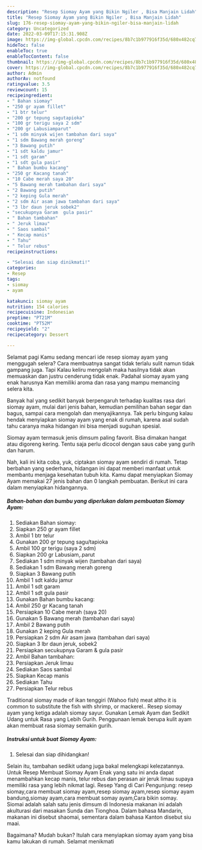 ```yaml
---
description: "Resep Siomay Ayam yang Bikin Ngiler , Bisa Manjain Lidah"
title: "Resep Siomay Ayam yang Bikin Ngiler , Bisa Manjain Lidah"
slug: 176-resep-siomay-ayam-yang-bikin-ngiler-bisa-manjain-lidah
category: Uncategorized
date: 2022-03-09T17:15:31.908Z
image: https://img-global.cpcdn.com/recipes/8b7c1b977916f35d/680x482cq70/siomay-ayam-foto-resep-utama.jpg
hideToc: false
enableToc: true
enableTocContent: false
thumbnail: https://img-global.cpcdn.com/recipes/8b7c1b977916f35d/680x482cq70/siomay-ayam-foto-resep-utama.jpg
cover: https://img-global.cpcdn.com/recipes/8b7c1b977916f35d/680x482cq70/siomay-ayam-foto-resep-utama.jpg
author: Admin
authorAv: notfound
ratingvalue: 3.5
reviewcount: 15
recipeingredient:
- " Bahan siomay"
- "250 gr ayam fillet"
- "1 btr telur"
- "200 gr tepung sagutapioka"
- "100 gr terigu saya 2 sdm"
- "200 gr Labusiamparut"
- "1 sdm minyak wijen tambahan dari saya"
- "1 sdm Bawang merah goreng"
- "3 Bawang putih"
- "1 sdt kaldu jamur"
- "1 sdt garam"
- "1 sdt gula pasir"
- " Bahan bumbu kacang"
- "250 gr Kacang tanah"
- "10 Cabe merah saya 20"
- "5 Bawang merah tambahan dari saya"
- "2 Bawang putih"
- "2 keping Gula merah"
- "2 sdm Air asam jawa tambahan dari saya"
- "3 lbr daun jeruk sobek2"
- "secukupnya Garam  gula pasir"
- " Bahan tambahan"
- " Jeruk limau"
- " Saos sambal"
- " Kecap manis"
- " Tahu"
- " Telur rebus"
recipeinstructions:

- "Selesai dan siap dinikmati!"
categories:
- Resep
tags:
- siomay
- ayam

katakunci: siomay ayam 
nutrition: 154 calories
recipecuisine: Indonesian
preptime: "PT21M"
cooktime: "PT52M"
recipeyield: "2"
recipecategory: Dessert

---
```



Selamat pagi Kamu sedang mencari ide resep siomay ayam yang menggugah selera? Cara membuatnya sangat tidak terlalu sulit namun tidak gampang juga. Tapi Kalau keliru mengolah maka hasilnya tidak akan memuaskan dan justru cenderung tidak enak. Padahal siomay ayam yang enak harusnya Kan memiliki aroma dan rasa yang mampu memancing selera kita.


Banyak hal yang sedikit banyak berpengaruh terhadap kualitas rasa dari siomay ayam, mulai dari jenis bahan, kemudian pemilihan bahan segar dan bagus, sampai cara mengolah dan menyajikannya. Tak perlu bingung kalau hendak menyiapkan siomay ayam yang enak di rumah, karena asal sudah tahu caranya maka hidangan ini bisa menjadi suguhan spesial.

Siomay ayam termasuk jenis dimsum paling favorit. Bisa dimakan hangat atau digoreng kering. Tentu saja perlu dicocol dengan saus cabe yang gurih dan harum.


Nah, kali ini kita coba, yuk, ciptakan siomay ayam sendiri di rumah. Tetap berbahan yang sederhana, hidangan ini dapat memberi manfaat untuk membantu menjaga kesehatan tubuh kita. Kamu dapat menyiapkan Siomay Ayam memakai 27 jenis bahan dan 0 langkah pembuatan. Berikut ini cara dalam menyiapkan hidangannya.

<!--inarticleads1-->

##### Bahan-bahan dan bumbu yang diperlukan dalam pembuatan Siomay Ayam:

1. Sediakan  Bahan siomay:
1. Siapkan 250 gr ayam fillet
1. Ambil 1 btr telur
1. Gunakan 200 gr tepung sagu/tapioka
1. Ambil 100 gr terigu (saya 2 sdm)
1. Siapkan 200 gr Labusiam,.parut
1. Sediakan 1 sdm minyak wijen (tambahan dari saya)
1. Sediakan 1 sdm Bawang merah goreng
1. Siapkan 3 Bawang putih
1. Ambil 1 sdt kaldu jamur
1. Ambil 1 sdt garam
1. Ambil 1 sdt gula pasir
1. Gunakan  Bahan bumbu kacang:
1. Ambil 250 gr Kacang tanah
1. Persiapkan 10 Cabe merah (saya 20)
1. Gunakan 5 Bawang merah (tambahan dari saya)
1. Ambil 2 Bawang putih
1. Gunakan 2 keping Gula merah
1. Persiapkan 2 sdm Air asam jawa (tambahan dari saya)
1. Siapkan 3 lbr daun jeruk, sobek2
1. Persiapkan secukupnya Garam &amp; gula pasir
1. Ambil  Bahan tambahan:
1. Persiapkan  Jeruk limau
1. Sediakan  Saos sambal
1. Siapkan  Kecap manis
1. Sediakan  Tahu
1. Persiapkan  Telur rebus


Traditional siomay made of ikan tenggiri (Wahoo fish) meat altho it is common to substitute the fish with shrimp, or mackerel.. Resep siomay ayam yang ketiga adalah siomay sayur. Gunakan Lemak Ayam dan Sedikit Udang untuk Rasa yang Lebih Gurih. Penggunaan lemak berupa kulit ayam akan membuat rasa siomay semakin gurih. 

<!--inarticleads2-->

##### Instruksi untuk buat Siomay Ayam:


1. Selesai dan siap dihidangkan!

Selain itu, tambahan sedikit udang juga bakal melengkapi kelezatannya. Untuk Resep Membuat Siomay Ayam Enak yang satu ini anda dapat menambahkan kecap manis, telur rebus dan perasan air jeruk limau supaya memiliki rasa yang lebih nikmat lagi. Resep Yang di Cari Pengunjung: resep siomay,cara membuat siomay ayam,resep siomay ayam,resep siomay ayam bandung,siomay ayam,cara membuat somay ayam,Cara bikin somay. Siomai adalah salah satu jenis dimsum di Indonesia makanan ini adalah akulturasi dari masakan Sunda dan Tionghoa. Dalam bahasa Mandarin, makanan ini disebut shaomai, sementara dalam bahasa Kanton disebut siu maai. 

Bagaimana? Mudah bukan? Itulah cara menyiapkan siomay ayam yang bisa kamu lakukan di rumah. Selamat menikmati
